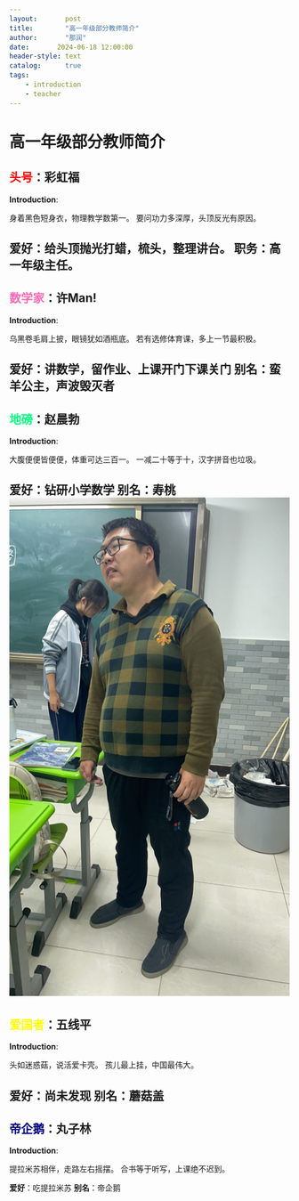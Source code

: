 ```yaml
---
layout:       post
title:        "高一年级部分教师简介"
author:       "那润"
date:       2024-06-18 12:00:00
header-style: text
catalog:      true
tags:
    - introduction
    - teacher
---
```

# 高一年级部分教师简介

## <font color=red>头号</font>：彩虹福

**Introduction**: 

身着黑色短身衣，物理教学数第一。
要问功力多深厚，头顶反光有原因。

**爱好**：给头顶抛光打蜡，梳头，整理讲台。
**职务**：高一年级主任。
---
## <font color=hotpink>数学家</font>：许Man!

**Introduction**:

乌黑卷毛肩上披，眼镜犹如酒瓶底。
若有选修体育课，多上一节最积极。

**爱好**：讲数学，留作业、上课开门下课关门
**别名**：蛮羊公主，声波毁灭者
---
## <font color=springgreen>地磅</font>：赵晨勃

**Introduction**:

大腹便便皆便便，体重可达三百一。
一减二十等于十，汉字拼音也垃圾。

**爱好**：钻研小学数学
**别名**：寿桃
![IMG_9062](img/IMG_9062.JPG)
---
## <font color=yellow>爱国者</font>：五线平

**Introduction**:

头如迷惑菇，说活爱卡壳。
孩儿最上挂，中国最伟大。

**爱好**：尚未发现
**别名**：蘑菇盖
---
## <font color=navy>帝企鹅</font>：丸子林

**Introduction**:

提拉米苏相伴，走路左右摇摆。
合书等于听写，上课绝不迟到。

**爱好**：吃提拉米苏
**别名**：帝企鹅



​								
